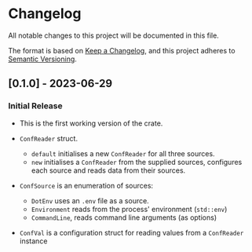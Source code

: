 # Changelog

All notable changes to this project will be documented in this file.

The format is based on [Keep a Changelog](https://keepachangelog.com/en/1.0.0/),
and this project adheres to [Semantic Versioning](https://semver.org/spec/v2.0.0.html).

<!--
***************************************************

Possible major sections of Changelog

- Semver heading for version number
  - `Added` for new features.
  - `Changed` for changes in existing functionality.
  - `Deprecated` for soon-to-be removed features.
  - `Removed` for now removed features.
  - `Fixed` for any bug fixes.
  - `Security` in case of vulnerabilities.

***************************************************
-->

<!-- ## [Unreleased] -->

## [0.1.0] - 2023-06-29

### Initial Release

- This is the first working version of the crate.

- `ConfReader` struct.
  - `default` initialises a new `ConfReader` for all three sources.
  - `new` initialises a `ConfReader` from the supplied sources, configures each source and reads data from their sources.
- `ConfSource` is an enumeration of sources:
  - `DotEnv` uses an `.env` file as a source.
  - `Environment` reads from the process' environment (`std::env`)
  - `CommandLine`, reads command line arguments (as options)
- `ConfVal` is a configuration struct for reading values from a `ConfReader` instance
